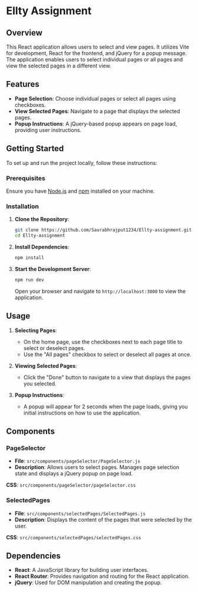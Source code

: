 # Ellty Assignment

## Overview

This React application allows users to select and view pages. It utilizes Vite for development, React for the frontend, and jQuery for a popup message. The application enables users to select individual pages or all pages and view the selected pages in a different view.

## Features

- **Page Selection**: Choose individual pages or select all pages using checkboxes.
- **View Selected Pages**: Navigate to a page that displays the selected pages.
- **Popup Instructions**: A jQuery-based popup appears on page load, providing user instructions.

## Getting Started

To set up and run the project locally, follow these instructions:

### Prerequisites

Ensure you have [Node.js](https://nodejs.org/) and [npm](https://www.npmjs.com/) installed on your machine.

### Installation

1. **Clone the Repository**:
    ```bash
    git clone https://github.com/Saurabhrajput1234/Ellty-assignment.git
    cd Ellty-assignment
    ```

2. **Install Dependencies**:
    ```bash
    npm install
    ```

3. **Start the Development Server**:
    ```bash
    npm run dev
    ```
   Open your browser and navigate to `http://localhost:3000` to view the application.

## Usage

1. **Selecting Pages**:
    - On the home page, use the checkboxes next to each page title to select or deselect pages.
    - Use the "All pages" checkbox to select or deselect all pages at once.

2. **Viewing Selected Pages**:
    - Click the "Done" button to navigate to a view that displays the pages you selected.

3. **Popup Instructions**:
    - A popup will appear for 2 seconds when the page loads, giving you initial instructions on how to use the application.

## Components

### PageSelector

- **File**: `src/components/pageSelector/PageSelector.js`
- **Description**: Allows users to select pages. Manages page selection state and displays a jQuery popup on page load.

**CSS**: `src/components/pageSelector/pageSelector.css`

### SelectedPages

- **File**: `src/components/selectedPages/SelectedPages.js`
- **Description**: Displays the content of the pages that were selected by the user.

**CSS**: `src/components/selectedPages/selectedPages.css`


## Dependencies

- **React**: A JavaScript library for building user interfaces.
- **React Router**: Provides navigation and routing for the React application.
- **jQuery**: Used for DOM manipulation and creating the popup.
